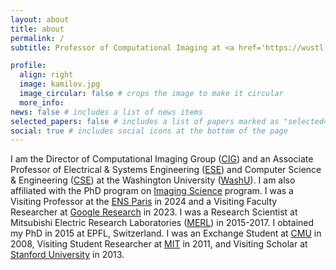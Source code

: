 ```yaml
---
layout: about
title: about
permalink: /
subtitle: Professor of Computational Imaging at <a href='https://wustl.edu/'>WashU</a>.

profile:
  align: right
  image: kamilov.jpg
  image_circular: false # crops the image to make it circular
  more_info:
news: false # includes a list of news items
selected_papers: false # includes a list of papers marked as "selected={true}"
social: true # includes social icons at the bottom of the page
---
```


I am the Director of Computational Imaging Group ([CIG](https://cigroup.wustl.edu/)) and an Associate Professor of Electrical & Systems Engineering ([ESE](https://ese.wustl.edu)) and Computer Science & Engineering ([CSE](https://cse.wustl.edu)) at the Washington University ([WashU](https://wustl.edu)). I am also affiliated with the PhD program on [Imaging Science](https://engineering.wustl.edu/academics/programs/imaging-science) program. I was a Visiting Professor at the [ENS Paris](https://www.ens.psl.eu/en) in 2024 and a Visiting Faculty Researcher at [Google Research](https://research.google/) in 2023. I was a Research Scientist at Mitsubishi Electric Research Laboratories ([MERL](https://www.merl.com/)) in 2015-2017. I obtained my PhD in 2015 at EPFL, Switzerland. I was
an Exchange Student at [CMU](https://www.cmu.edu/) in 2008, Visiting Student Researcher at [MIT](https://web.mit.edu/) in 2011, and Visiting Scholar at [Stanford University](https://www.stanford.edu/) in 2013.
